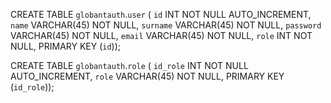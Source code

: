 

CREATE TABLE `globantauth`.`user` (
`id` INT NOT NULL AUTO_INCREMENT,
`name` VARCHAR(45) NOT NULL,
`surname` VARCHAR(45) NOT NULL,
`password` VARCHAR(45) NOT NULL,
`email` VARCHAR(45) NOT NULL,
`role` INT NOT NULL,
PRIMARY KEY (`id`));

CREATE TABLE `globantauth`.`role` (
`id_role` INT NOT NULL AUTO_INCREMENT,
`role` VARCHAR(45) NOT NULL,
PRIMARY KEY (`id_role`));
